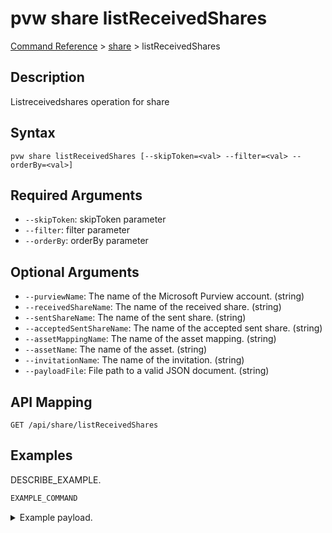 # pvw share listReceivedShares
[Command Reference](../../../README.md#command-reference) > [share](./main.md) > listReceivedShares

## Description
Listreceivedshares operation for share

## Syntax
```
pvw share listReceivedShares [--skipToken=<val> --filter=<val> --orderBy=<val>]
```

## Required Arguments
- `--skipToken`: skipToken parameter
- `--filter`: filter parameter
- `--orderBy`: orderBy parameter

## Optional Arguments
- `--purviewName`: The name of the Microsoft Purview account. (string)
- `--receivedShareName`: The name of the received share. (string)
- `--sentShareName`: The name of the sent share. (string)
- `--acceptedSentShareName`: The name of the accepted sent share. (string)
- `--assetMappingName`: The name of the asset mapping. (string)
- `--assetName`: The name of the asset. (string)
- `--invitationName`: The name of the invitation. (string)
- `--payloadFile`: File path to a valid JSON document. (string)

## API Mapping
 >  > []()
```
GET /api/share/listReceivedShares
```

## Examples
DESCRIBE_EXAMPLE.
```powershell
EXAMPLE_COMMAND
```
<details><summary>Example payload.</summary>
<p>

```json
PASTE_JSON_HERE
```
</p>
</details>